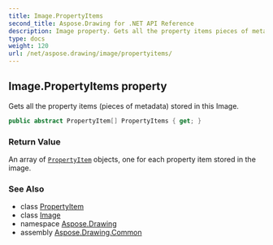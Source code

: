 ```yaml
---
title: Image.PropertyItems
second_title: Aspose.Drawing for .NET API Reference
description: Image property. Gets all the property items pieces of metadata stored in this Image
type: docs
weight: 120
url: /net/aspose.drawing/image/propertyitems/
---
```

## Image.PropertyItems property

Gets all the property items (pieces of metadata) stored in this Image.

```csharp
public abstract PropertyItem[] PropertyItems { get; }
```

### Return Value

An array of [`PropertyItem`](../../../aspose.drawing.imaging/propertyitem/) objects, one for each property item stored in the image.

### See Also

* class [PropertyItem](../../../aspose.drawing.imaging/propertyitem/)
* class [Image](../)
* namespace [Aspose.Drawing](../../image/)
* assembly [Aspose.Drawing.Common](../../../)


